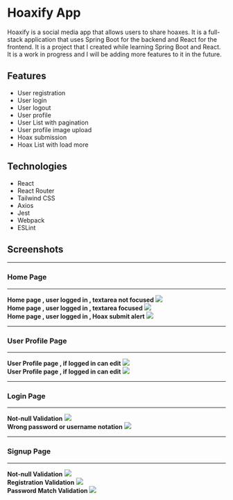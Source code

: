# Hoaxify App
Hoaxify is a social media app that allows users to share hoaxes. It is a full-stack application that uses Spring Boot for the backend and React for the frontend. It is a project that I created while learning Spring Boot and React. It is a work in progress and I will be adding more features to it in the future.

## Features
- User registration
- User login
- User logout
- User profile
- User List with pagination
- User profile image upload
- Hoax submission
- Hoax List with load more 

## Technologies
- React
- React Router
- Tailwind CSS
- Axios
- Jest
- Webpack
- ESLint

## Screenshots

<hr></hr>

### Home Page
<hr></hr>
<div>
<strong> Home page , user logged in , textarea not focused</strong>
<img src="./Docs/img1.png">
</div>

<div>
<strong> Home page , user logged in , textarea focused</strong>
<img src="./Docs/img2.png">
</div>

<div>
<strong> Home page , user logged in , Hoax submit alert</strong>
<img src="./Docs/img3.png">
</div>
<hr></hr>

### User Profile Page
<hr></hr>
<div>
<strong> User Profile page , if logged in can edit </strong>
<img src="./Docs/userpage1.png">
</div>
<div>
<strong> User Profile page , if logged in can edit</strong>
<img src="./Docs/userpage2.png">
</div>
<hr></hr>

### Login Page
<hr></hr>
<div>
<strong> Not-null Validation</strong>
<img src="./Docs/log1.png">
</div>
<div>
<strong> Wrong password or username notation</strong>
<img src="./Docs/log2.png">
</div>
<hr></hr>

### Signup Page
<hr></hr>



<div>
<strong> Not-null Validation</strong>
<img src="./Docs/sign1.png">
</div>
<div>
<strong> Registration Validation</strong>
<img src="./Docs/sign2.png">
</div>
<div>
<strong> Password Match Validation </strong>
<img src="./Docs/sign3.png">
</div>






